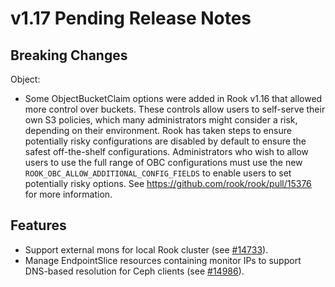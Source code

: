 # v1.17 Pending Release Notes

## Breaking Changes

Object:

- Some ObjectBucketClaim options were added in Rook v1.16 that allowed more control over buckets.
    These controls allow users to self-serve their own S3 policies, which many administrators might
    consider a risk, depending on their environment. Rook has taken steps to ensure potentially risky
    configurations are disabled by default to ensure the safest off-the-shelf configurations.
    Administrators who wish to allow users to use the full range of OBC configurations must use the
    new `ROOK_OBC_ALLOW_ADDITIONAL_CONFIG_FIELDS` to enable users to set potentially risky options.
    See https://github.com/rook/rook/pull/15376 for more information.

## Features

- Support external mons for local Rook cluster (see [#14733](https://github.com/rook/rook/issues/14733)).
- Manage EndpointSlice resources containing monitor IPs to support DNS-based resolution for Ceph clients (see [#14986](https://github.com/rook/rook/issues/14986)).
